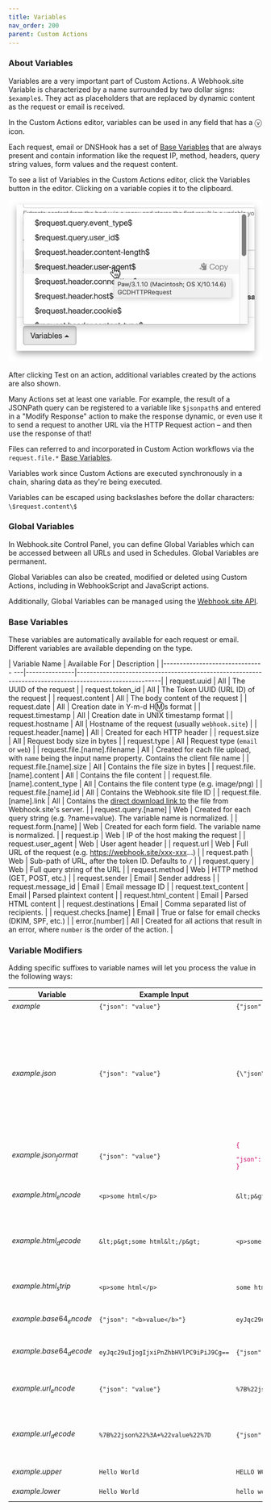 ```yaml
---
title: Variables
nav_order: 200
parent: Custom Actions
---
```


### About Variables

Variables are a very important part of Custom Actions. A Webhook.site Variable is characterized by a name surrounded by two dollar signs: `$example$`. They act as placeholders that are replaced by dynamic content as the request or email is received.

In the Custom Actions editor, variables can be used in any field that has a ⓥ icon. 

Each request, email or DNSHook has a set of [Base Variables](#base-variables) that are always present and contain information like the request IP, method, headers, query string values, form values and the request content. 

To see a list of Variables in the Custom Actions editor, click the Variables button in the editor. Clicking on a variable copies it to the clipboard. 

![Variables Menu](/images/variables.png)

After clicking Test on an action, additional variables created by the actions are also shown.

Many Actions set at least one variable. For example, the result of a JSONPath query can be registered to a variable like `$jsonpath$` and entered in a "Modify Response" action to make the response dynamic, or even use it to send a request to another URL via the HTTP Request action – and then use the response of that!

Files can referred to and incorporated in Custom Action workflows via the `request.file.*` [Base Variables](#base-variables).

Variables work since Custom Actions are executed synchronously in a chain, sharing data as they're being executed.

Variables can be escaped using backslashes before the dollar characters: `\$request.content\$`

### Global Variables

In Webhook.site Control Panel, you can define Global Variables which can be accessed between all URLs and used in Schedules. Global Variables are permanent.

Global Variables can also be created, modified or deleted using Custom Actions, including in WebhookScript and JavaScript actions.

Additionally, Global Variables can be managed using the [Webhook.site API](/api/global-variables.html).


### Base Variables

These variables are automatically available for each request or email. Different variables are available depending on the type.

| Variable Name                     | Available For | Description                                                                                            |
|------------------------------- ---|---------------|--------------------------------------------------------------------------------------------------------|
| request.uuid                      | All           | The UUID of the request                                                                                |
| request.token_id                  | All           | The Token UUID (URL ID) of the request                                                                 |
| request.content                   | All           | The body content of the request                                                                        |
| request.date                      | All           | Creation date in Y-m-d H:m:s format                                                                    |
| request.timestamp                 | All           | Creation date in UNIX timestamp format                                                                 |
| request.hostname                  | All           | Hostname of the request (usually `webhook.site`)                                                       |
| request.header.[name]             | All           | Created for each HTTP header                                                                           |
| request.size                      | All           | Request body size in bytes                                                                             |
| request.type                      | All           | Request type (`email` or `web`)                                                                        |
| request.file.[name].filename      | All           | Created for each file upload, with `name` being the input name property. Contains the client file name |
| request.file.[name].size          | All           | Contains the file size in bytes                                                                        |
| request.file.[name].content       | All           | Contains the file content                                                                              |
| request.file.[name].content_type  | All           | Contains the file content type (e.g. image/png)                                                        |
| request.file.[name].id            | All           | Contains the Webhook.site file ID                                                                      |
| request.file.[name].link          | All           | Contains the [direct download link to](/api/tokens.html#download-request-file) the file from Webhook.site's server. |
| request.query.[name]              | Web           | Created for each query string (e.g. ?name=value). The variable name is normalized.                     |
| request.form.[name]               | Web           | Created for each form field. The variable name is normalized.                                          |
| request.ip                        | Web           | IP of the host making the request                                                                      |
| request.user_agent                | Web           | User agent header                                                                                      |
| request.url                       | Web           | Full URL of the request (e.g. https://webhook.site/xxx-xxx...)                                         |
| request.path                      | Web           | Sub-path of URL, after the token ID. Defaults to `/`                                                   |
| request.query                     | Web           | Full query string of the URL                                                                           |
| request.method                    | Web           | HTTP method (GET, POST, etc.)                                                                          |
| request.sender                    | Email         | Sender address                                                                                         |
| request.message_id                | Email         | Email message ID                                                                                       |
| request.text_content              | Email         | Parsed plaintext content                                                                               |
| request.html_content              | Email         | Parsed HTML content                                                                                    |
| request.destinations              | Email         | Comma separated list of recipients.                                                                    |
| request.checks.[name]             | Email         | True or false for email checks (DKIM, SPF, etc.)                                                       |
| error.[number]                    | All           | Created for all actions that result in an error, where `number` is the order of the action.            |

### Variable Modifiers

Adding specific suffixes to variable names will let you process the value in the following ways:

| Variable                | Example Input                          | Output                                 | Description                                                                                                                           |
|-------------------------|----------------------------------------|----------------------------------------|---------------------------------------------------------------------------------------------------------------------------------------|
| $example$               | `{"json": "value"}`                    | `{"json": "value"}`                    | *no modifier*                                                                                                                         |
| $example.json$          | `{"json": "value"}`                    | `{\"json\": \"value\"}`                | Escapes all special JSON characters, allowing to use any string in a JSON object. Escaped characters include \b, \f, \n, \r, \t, ", \ |
| $example.json_format$   | `{"json": "value"}`                    | <pre style="font-size:0.85em;color: rgb(205, 0, 103);" class="md-typeset">{<br>  "json": "value"<br>}</pre>               | Indents and formats a JSON string |
| $example.html_encode$   | `<p>some html</p>`                     | `&lt;p&gt;some html&lt;/p&gt;`         | Escapes all special HTML characters                                                                                                   |
| $example.html_decode$   | `&lt;p&gt;some html&lt;/p&gt;`         | `<p>some html</p>`                     | Replaces all escaped HTML escapes with normal characters                                                                              |
| $example.html_strip$    | `<p>some html</p>`                     | `some html`                            | Removes all HTML tags from input string                                                                                               |
| $example.base64_encode$ | `{"json": "<b>value</b>"}`             | `eyJqc29uIjogIjxiPnZhbHVlPC9iPiJ9Cg==` | Encodes the variable to base64                                                                                                        |
| $example.base64_decode$ | `eyJqc29uIjogIjxiPnZhbHVlPC9iPiJ9Cg==` | `{"json": "<b>value</b>"}`             | Decodes a base64 encoded string                                                                                                       |
| $example.url_encode$    | `{"json": "value"}`                    | `%7B%22json%22%3A+%22value%22%7D`      | Escapes all special HTTP URL characters                                                                                               |
| $example.url_decode$    | `%7B%22json%22%3A+%22value%22%7D`      | `{"json": "value"}`                    | Replaces all special HTTP URL escapes with normal characters                                                                          |
| $example.upper$         | `Hello World`                          | `HELLO WORLD`                          | Uppercases a string                                                                                                                   |
| $example.lower$         | `Hello World`                          | `hello world`                          | Lowercases a string                                                                                                                   |



